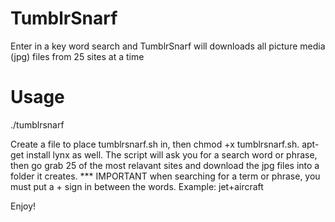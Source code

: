 TumblrSnarf
===========

Enter in a key word search and TumblrSnarf will downloads all picture media (jpg) files from 25 sites at a time

Usage
===========

./tumblrsnarf

Create a file to place tumblrsnarf.sh in, then chmod +x tumblrsnarf.sh. apt-get install lynx as well.
The script will ask you for a search word or phrase, then go grab 25 of the most relavant sites and download the jpg files
into a folder it creates. *** IMPORTANT when searching for a term or phrase, you must put a + sign in between the words.
Example: jet+aircraft

Enjoy!
